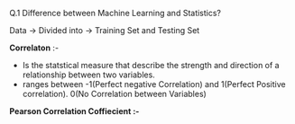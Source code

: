 Q.1 Difference between Machine Learning and Statistics?

Data -> Divided into -> Training Set and Testing Set

**Correlaton** :- 
- Is the statstical measure that describe the strength and direction of a relationship between two variables.
- ranges between -1(Perfect negative Correlation) and 1(Perfect Positive correlation). 0(No Correlation between Variables)

**Pearson Correlation Coffiecient :-**
